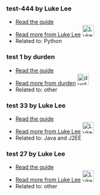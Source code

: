 ### test-444 by Luke Lee
- [Read the guide](/python/test-444?status=in-review)
- [Read more from Luke Lee](/user/durden) <img src="https://avatars.githubusercontent.com/u/58063?v=3" width="30" height="30" alt="Luke Lee" />
- Related to: Python

### test 1 by durden
- [Read the guide](/other/test-1?status=in-review)
- [Read more from durden](/user/durden) <img src="https://avatars.githubusercontent.com/u/58063?v=3" width="30" height="30" alt="durden" />
- Related to: other

### test 33 by Luke Lee
- [Read the guide](/java-and-j2ee/test-33?status=in-review)
- [Read more from Luke Lee](/user/durden) <img src="https://avatars.githubusercontent.com/u/58063?v=3" width="30" height="30" alt="Luke Lee" />
- Related to: Java and J2EE

### test 27 by Luke Lee
- [Read the guide](/other/test-27?status=in-review)
- [Read more from Luke Lee](/user/durden) <img src="https://avatars.githubusercontent.com/u/58063?v=3" width="30" height="30" alt="Luke Lee" />
- Related to: other